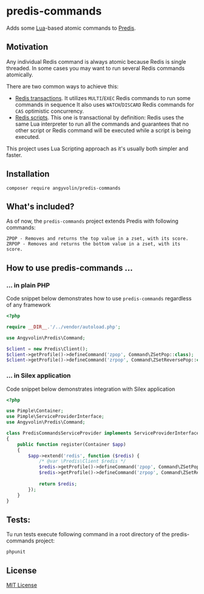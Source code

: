 # predis-commands

Adds some [Lua][4]-based atomic commands to [Predis][3]. 


## Motivation

Any individual Redis command is always atomic because Redis is single threaded. In some cases you may want to run 
 several Redis commands atomically. 

There are two common ways to achieve this:
 - [Redis transactions][1]. It utilizes `MULTI`/`EXEC` Redis commands to run some commands in sequence 
   It also uses `WATCH`/`DISCARD` Redis commands for `CAS` optimistic concurrency.
 - [Redis scripts][2]. This one is transactional by definition: Redis uses the
same Lua interpreter to run all the commands and guarantees that no other script or Redis command will be executed 
while a script is being executed.

This project uses Lua Scripting approach as it's usually both simpler and faster. 


## Installation

    composer require angyvolin/predis-commands


## What's included?

As of now, the `predis-commands` project extends Predis with following commands:

    ZPOP - Removes and returns the top value in a zset, with its score.
    ZRPOP - Removes and returns the bottom value in a zset, with its score.


## How to use predis-commands ...

### ... in plain PHP

Code snippet below demonstrates how to use `predis-commands` regardless of any framework 

```php
<?php

require __DIR__.'/../vendor/autoload.php';

use Angyvolin\Predis\Command;

$client = new Predis\Client();
$client->getProfile()->defineCommand('zpop', Command\ZSetPop::class);
$client->getProfile()->defineCommand('zrpop', Command\ZSetReversePop::class);
```

### ... in Silex application
Code snippet below demonstrates integration with Silex application 

```php
<?php

use Pimple\Container;
use Pimple\ServiceProviderInterface;
use Angyvolin\Predis\Command;

class PredisCommandsServiceProvider implements ServiceProviderInterface
{
    public function register(Container $app)
    {
        $app->extend('redis', function ($redis) {
            /* @var \Predis\Client $redis */
            $redis->getProfile()->defineCommand('zpop', Command\ZSetPop::class);
            $redis->getProfile()->defineCommand('zrpop', Command\ZSetReversePop::class);
        
            return $redis;
        });
    }
}
```


## Tests:

Tu run tests execute following command in a root directory of the predis-commands project:

    phpunit


## License

[MIT License](LICENSE.md)


[1]: https://redis.io/topics/transactions
[2]: https://redis.io/commands/eval
[3]: https://github.com/nrk/predis
[4]: https://www.lua.org/
